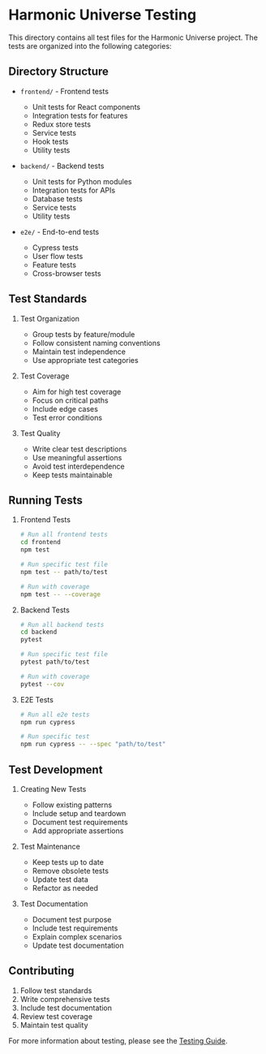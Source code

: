 # Harmonic Universe Testing

This directory contains all test files for the Harmonic Universe project. The tests are organized into the following categories:

## Directory Structure

- `frontend/` - Frontend tests
  - Unit tests for React components
  - Integration tests for features
  - Redux store tests
  - Service tests
  - Hook tests
  - Utility tests

- `backend/` - Backend tests
  - Unit tests for Python modules
  - Integration tests for APIs
  - Database tests
  - Service tests
  - Utility tests

- `e2e/` - End-to-end tests
  - Cypress tests
  - User flow tests
  - Feature tests
  - Cross-browser tests

## Test Standards

1. Test Organization
   - Group tests by feature/module
   - Follow consistent naming conventions
   - Maintain test independence
   - Use appropriate test categories

2. Test Coverage
   - Aim for high test coverage
   - Focus on critical paths
   - Include edge cases
   - Test error conditions

3. Test Quality
   - Write clear test descriptions
   - Use meaningful assertions
   - Avoid test interdependence
   - Keep tests maintainable

## Running Tests

1. Frontend Tests
   ```bash
   # Run all frontend tests
   cd frontend
   npm test

   # Run specific test file
   npm test -- path/to/test

   # Run with coverage
   npm test -- --coverage
   ```

2. Backend Tests
   ```bash
   # Run all backend tests
   cd backend
   pytest

   # Run specific test file
   pytest path/to/test

   # Run with coverage
   pytest --cov
   ```

3. E2E Tests
   ```bash
   # Run all e2e tests
   npm run cypress

   # Run specific test
   npm run cypress -- --spec "path/to/test"
   ```

## Test Development

1. Creating New Tests
   - Follow existing patterns
   - Include setup and teardown
   - Document test requirements
   - Add appropriate assertions

2. Test Maintenance
   - Keep tests up to date
   - Remove obsolete tests
   - Update test data
   - Refactor as needed

3. Test Documentation
   - Document test purpose
   - Include test requirements
   - Explain complex scenarios
   - Update test documentation

## Contributing

1. Follow test standards
2. Write comprehensive tests
3. Include test documentation
4. Review test coverage
5. Maintain test quality

For more information about testing, please see the [Testing Guide](../docs/testing/README.md).
